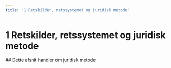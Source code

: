 ```yaml
---
title: '1 Retskilder, retssystemet og juridisk metode'
---
```

# 1 Retskilder, retssystemet og juridisk metode

\## Dette afsnit handler om juridisk metode

